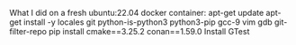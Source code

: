 What I did on a fresh ubuntu:22.04 docker container:
    apt-get update
    apt-get install -y 
        locales
        git
        python-is-python3
        python3-pip
        gcc-9
        vim
        gdb
        git-filter-repo 
    pip install
        cmake==3.25.2
        conan==1.59.0
    Install GTest 
